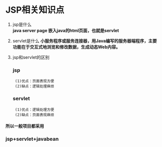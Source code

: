 # JSP相关知识点





1. jsp是什么  
**java server page 嵌入java的html页面，也就是servlet**
	

2. servlet是什么 
 **小服务程序或服务连接器，用Java编写的服务器端程序，主要功能在于交互式地浏览和修改数据，生成动态Web内容。** 
3. jsp和servlet的区别  
	### jsp  
		(1)优点：页面表现方便
	   	(2)缺点：逻辑处理麻烦     
	### servlet
		(1)优点：逻辑处理方便
		(2)缺点：页面表现麻烦
#### 所以一般项目都采用  
### **jsp+servlet+javabean** ###


